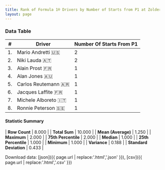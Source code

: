 ```yaml
---
title: Rank of Formula 1® Drivers by Number of Starts from P1 at Zolder
layout: page
---
```


<canvas id="chart" width="400" height="180"></canvas>
<script>
var data = {
    "datasets": [
        {
            "backgroundColor": [
                "#f3a935",
                "#f3a935",
                "#f3a935",
                "#f3a935",
                "#f3a935",
                "#f3a935",
                "#f3a935",
                "#f3a935"
            ],
            "borderColor": [
                "#f68639",
                "#f68639",
                "#f68639",
                "#f68639",
                "#f68639",
                "#f68639",
                "#f68639",
                "#f68639"
            ],
            "borderWidth": 1,
            "data": [
                2.0,
                2.0,
                1.0,
                1.0,
                1.0,
                1.0,
                1.0,
                1.0
            ],
            "label": "Number Of Starts From P1"
        }
    ],
    "labels": [
        "Mario Andretti",
        "Niki Lauda",
        "Alain Prost",
        "Alan Jones",
        "Carlos Reutemann",
        "Jacques Laffite",
        "Michele Alboreto",
        "Ronnie Peterson"
    ]
};
var options = {
  legend: {
    display: false
  },
  scales: {
    xAxes: [{
      ticks: {
        beginAtZero: true,
        maxRotation: 180,
        display: window.innerWidth > 800
      }
    }],
    yAxes: [{
      ticks: {
        beginAtZero: true
      }
    }]
  },
  onResize: function(chart, size) {
    chart.options.scales.xAxes[0].ticks.display = size.width > 800;
  }
};
var chart = new Chart("chart", {
    data: data,
    type: 'bar',
    options: options
});
</script>



### Data Table

| # | Driver | Number Of Starts From P1 |
|--|--|--|
| 1. | Mario Andretti 🇺🇸 | 2 |
| 2. | Niki Lauda 🇦🇹 | 2 |
| 3. | Alain Prost 🇫🇷 | 1 |
| 4. | Alan Jones 🇦🇺 | 1 |
| 5. | Carlos Reutemann 🇦🇷 | 1 |
| 6. | Jacques Laffite 🇫🇷 | 1 |
| 7. | Michele Alboreto 🇮🇹 | 1 |
| 8. | Ronnie Peterson 🇸🇪 | 1 |

#### Statistic Summary

| **Row Count** | 8.000 |
| **Total Sum** | 10.000 |
| **Mean (Average)** | 1.250 |
| **Maximum** | 2.000 |
| **75th Percentile** | 2.000 |
| **Median** | 1.000 |
| **25th Percentile** | 1.000 |
| **Minimum** | 1.000 |
| **Variance** | 0.188 |
| **Standard Deviation** | 0.433 |

Download data: [json]({{ page.url | replace:'.html','.json' }}), [csv]({{ page.url | replace:'.html','.csv' }})
